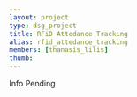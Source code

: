 ```yaml
---
layout: project
type: dsg_project
title: RFiD Attedance Tracking
alias: rfid_attedance_tracking
members: [thanasis_lilis]
thumb:
---
```

Info Pending
